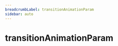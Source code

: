 ```yaml
---
breadcrumbLabel: transitionAnimationParam
sidebar: auto
---
```


# transitionAnimationParam

<ProxySummary/>

<ApiDocs/>
